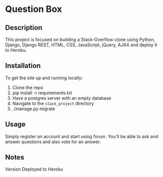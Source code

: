 # Question Box

## Description

This project is focused on building a Stack-Overflow clone using Python, Django, Django REST, HTML, CSS, JavaScript, jQuery, AJAX and deploy it to Heroku.

## Installation

To get the site up and running locally:

1. Clone the repo
2. pip install -r requirements.txt
3. Have a postgres server with an empty database
4. Navigate to the `slack_project` directory
5. ./manage.py migrate

## Usage

Simply register an account and start using forum. You'll be able to ask and answer questions and also vote for an answer.

## Notes

Version Deployed to Heroku
